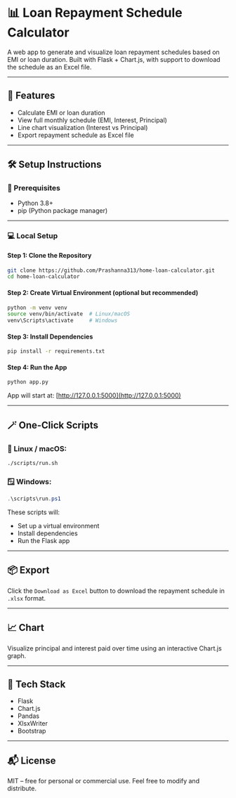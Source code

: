 # 📊 Loan Repayment Schedule Calculator

A web app to generate and visualize loan repayment schedules based on EMI or loan duration. Built with Flask + Chart.js, with support to download the schedule as an Excel file.

---

## 🚀 Features

- Calculate EMI or loan duration
- View full monthly schedule (EMI, Interest, Principal)
- Line chart visualization (Interest vs Principal)
- Export repayment schedule as Excel file

---

## 🛠 Setup Instructions

### 🔗 Prerequisites

- Python 3.8+
- pip (Python package manager)

---

### 💻 Local Setup

#### Step 1: Clone the Repository

```bash
git clone https://github.com/Prashanna313/home-loan-calculator.git
cd home-loan-calculator
```

#### Step 2: Create Virtual Environment (optional but recommended)

```bash
python -m venv venv
source venv/bin/activate  # Linux/macOS
venv\Scripts\activate     # Windows
```

#### Step 3: Install Dependencies

```bash
pip install -r requirements.txt
```

#### Step 4: Run the App

```bash
python app.py
```

App will start at: [http://127.0.0.1:5000](http://127.0.0.1:5000)

---

## 🪄 One-Click Scripts

### 🐧 Linux / macOS:

```bash
./scripts/run.sh
```

### 🪟 Windows:

```powershell
.\scripts\run.ps1
```

These scripts will:
- Set up a virtual environment
- Install dependencies
- Run the Flask app

---

## 📦 Export

Click the `Download as Excel` button to download the repayment schedule in `.xlsx` format.

---

## 📈 Chart

Visualize principal and interest paid over time using an interactive Chart.js graph.

---

## 🧪 Tech Stack

- Flask
- Chart.js
- Pandas
- XlsxWriter
- Bootstrap

---

## 📬 License

MIT – free for personal or commercial use.
Feel free to modify and distribute.